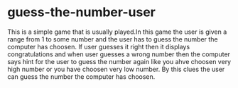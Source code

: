 # guess-the-number-user
This is a simple game that is usually played.In this game the user is given a range from 1 to some number and the user has to guess the number the computer has choosen. If user guesses it right then it displays congratulations and when user guesses a wrong number then the computer says hint for the user to guess the number again like you ahve choosen very high number or you have choosen very low number. By this clues the user can guess the number the computer has choosen.
